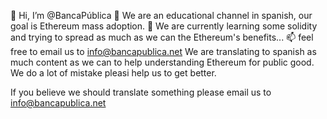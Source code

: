 
👋 Hi, I’m @BancaPública
👀 We are an educational channel in spanish, our goal is Ethereum mass adoption.
🌱 We are currently learning some solidity and trying to spread as much as we can the Ethereum's benefits...
📫 feel free to email us to info@bancapublica.net
We are translating to spanish as much content as we can to help understanding Ethereum for public good. We do a lot of mistake pleasi help us to get better.

If you believe we should translate something please email us to info@bancapublica.net
